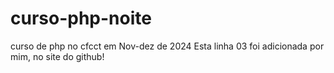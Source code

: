 # curso-php-noite
curso de php no cfcct em Nov-dez de 2024
Esta linha 03 foi adicionada por mim, no site do github!
